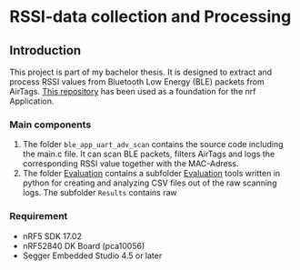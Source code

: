 # RSSI-data collection and Processing 

## Introduction

This project is part of my bachelor thesis. It is designed to extract and process RSSI values from Bluetooth Low Energy (BLE) packets from AirTags. 
[This repository](https://github.com/jimmywong2003/nrf5-ble-scan-filter-example) has been used as a foundation for the nrf Application.

### Main components 

1. The folder `ble_app_uart_adv_scan` contains the source code including the main.c file. It can scan BLE packets, filters AirTags and logs the corresponding RSSI value together with the MAC-Adress.
2. The folder [Evaluation](Experiments) contains a subfolder [Evaluation](Experiments/Evaluation) tools written in python for creating and analyzing CSV files out of the raw scanning logs. The subfolder `Results` contains raw        

### Requirement
* nRF5 SDK 17.02
* nRF52840 DK Board (pca10056)
* Segger Embedded Studio 4.5 or later
